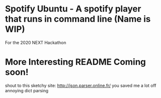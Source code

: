 # Spotify Ubuntu - A spotify player that runs in command line (Name is WIP)
For the 2020 NEXT Hackathon

# More Interesting README Coming soon!
shout to this sketchy site: http://json.parser.online.fr/
you saved me a lot off annoying dict parsing
